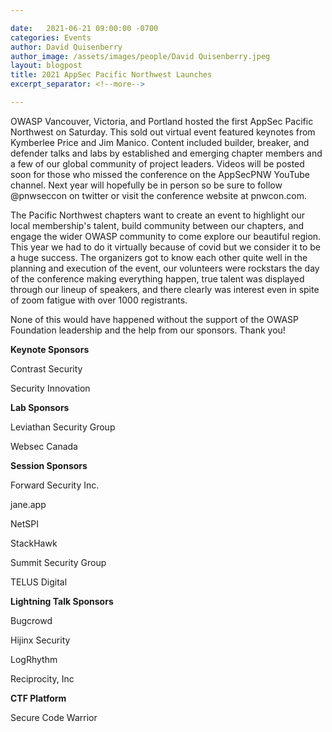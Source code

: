 ```yaml
---

date:   2021-06-21 09:00:00 -0700
categories: Events
author: David Quisenberry
author_image: /assets/images/people/David Quisenberry.jpeg
layout: blogpost
title: 2021 AppSec Pacific Northwest Launches
excerpt_separator: <!--more-->

---
```


OWASP Vancouver, Victoria, and Portland hosted the first AppSec Pacific Northwest on Saturday. This sold out virtual event featured keynotes from Kymberlee Price and Jim Manico. Content included builder, breaker, and defender talks and labs by established and emerging chapter members and a few of our global community of project leaders. Videos will be posted soon for those who missed the conference on the AppSecPNW YouTube channel. Next year will hopefully be in person so be sure to follow @pnwseccon on twitter or visit the conference website at pnwcon.com.  

The Pacific Northwest chapters want to create an event to highlight our local membership's talent, build community between our chapters, and engage the wider OWASP community to come explore our beautiful region. This year we had to do it virtually because of covid but we consider it to be a huge success. The organizers got to know each other quite well in the planning and execution of the event, our volunteers were rockstars the day of the conference making everything happen, true talent was displayed through our lineup of speakers, and there clearly was interest even in spite of zoom fatigue with over 1000 registrants.  <!-- more -->

None of this would have happened without the support of the OWASP Foundation leadership and the help from our sponsors. Thank you!

**Keynote Sponsors**

Contrast Security

Security Innovation

**Lab Sponsors**

Leviathan Security Group

Websec Canada

**Session Sponsors**

Forward Security Inc.

jane.app

NetSPI

StackHawk

Summit Security Group

TELUS Digital

**Lightning Talk Sponsors**

Bugcrowd

Hijinx Security

LogRhythm

Reciprocity, Inc

**CTF Platform**

Secure Code Warrior
